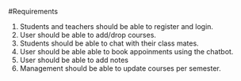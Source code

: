 #Requirements
1) Students and teachers should be able to register and login.
2) User should be able to add/drop courses.
3) Students should be able to chat with their class mates.
4) User should be able able to book appoinments using the chatbot.
5) User should be able to add notes
6) Management should be able to update courses per semester. 
